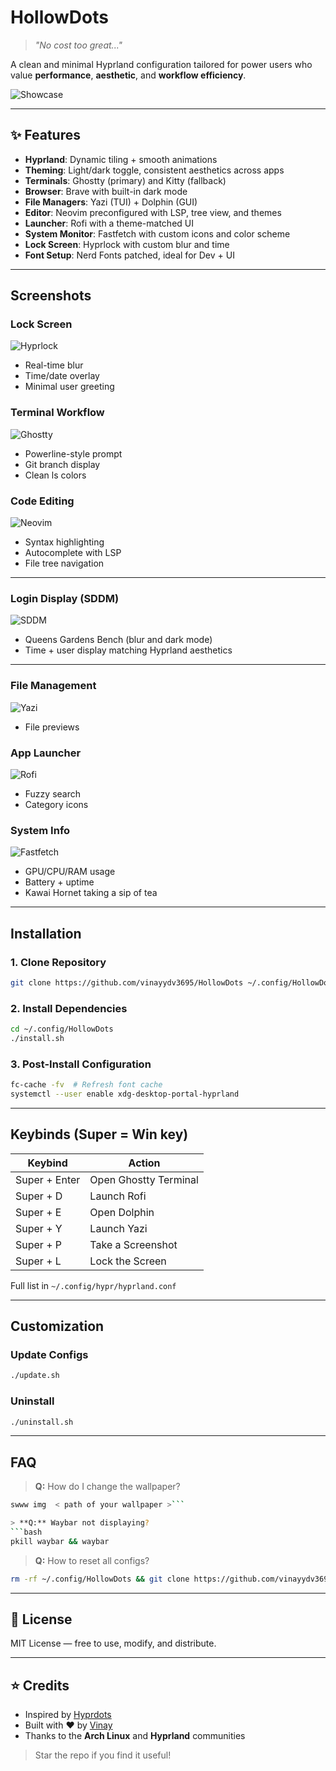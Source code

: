 # HollowDots

> _"No cost too great..."_

A clean and minimal Hyprland configuration tailored for power users who value **performance**, **aesthetic**, and **workflow efficiency**.

![Showcase](assets/Screenshots/main.png)

---

## ✨ Features

- **Hyprland**: Dynamic tiling + smooth animations
- **Theming**: Light/dark toggle, consistent aesthetics across apps
- **Terminals**: Ghostty (primary) and Kitty (fallback)
- **Browser**: Brave with built-in dark mode
- **File Managers**: Yazi (TUI) + Dolphin (GUI)
- **Editor**: Neovim preconfigured with LSP, tree view, and themes
- **Launcher**: Rofi with a theme-matched UI
- **System Monitor**: Fastfetch with custom icons and color scheme
- **Lock Screen**: Hyprlock with custom blur and time
- **Font Setup**: Nerd Fonts patched, ideal for Dev + UI

---

## Screenshots

### Lock Screen

![Hyprlock](assets/Screenshots/hyprlock_preview.png)

- Real-time blur
- Time/date overlay
- Minimal user greeting

### Terminal Workflow

![Ghostty](assets/Screenshots/ghostty.png)

- Powerline-style prompt
- Git branch display
- Clean ls colors

### Code Editing

![Neovim](assets/Screenshots/neovim.png)

- Syntax highlighting
- Autocomplete with LSP
- File tree navigation

---

### Login Display (SDDM)

![SDDM](assets/Screenshots/sddm.png)

- Queens Gardens Bench (blur and dark mode)
- Time + user display matching Hyprland aesthetics

---

### File Management

![Yazi](assets/Screenshots/yazi.png)

- File previews

### App Launcher

![Rofi](assets/Screenshots/rofi.png)

- Fuzzy search
- Category icons

### System Info

![Fastfetch](assets/Screenshots/fastfetch.png)

- GPU/CPU/RAM usage
- Battery + uptime
- Kawai Hornet taking a sip of tea

---

## Installation

### 1. Clone Repository

```bash
git clone https://github.com/vinayydv3695/HollowDots ~/.config/HollowDots
```

### 2. Install Dependencies

```bash
cd ~/.config/HollowDots
./install.sh
```

### 3. Post-Install Configuration

```bash
fc-cache -fv  # Refresh font cache
systemctl --user enable xdg-desktop-portal-hyprland
```

---

## Keybinds (Super = Win key)

| Keybind       | Action                |
| ------------- | --------------------- |
| Super + Enter | Open Ghostty Terminal |
| Super + D     | Launch Rofi           |
| Super + E     | Open Dolphin          |
| Super + Y     | Launch Yazi           |
| Super + P     | Take a Screenshot     |
| Super + L     | Lock the Screen       |

Full list in `~/.config/hypr/hyprland.conf`

---

## Customization

### Update Configs

```bash
./update.sh
```

### Uninstall

```bash
./uninstall.sh
```

---

## FAQ

> **Q:** How do I change the wallpaper?

````bash
swww img  < path of your wallpaper >```

> **Q:** Waybar not displaying?
```bash
pkill waybar && waybar
````

> **Q:** How to reset all configs?

```bash
rm -rf ~/.config/HollowDots && git clone https://github.com/vinayydv3695/HollowDots ~/.config/HollowDots
```

---

## 📜 License

MIT License — free to use, modify, and distribute.

---

## ⭐ Credits

- Inspired by [Hyprdots](https://github.com/prasanthrangan/hyprdots)
- Built with ❤️ by [Vinay](https://github.com/vinayydv3695)
- Thanks to the **Arch Linux** and **Hyprland** communities

> Star the repo if you find it useful!
